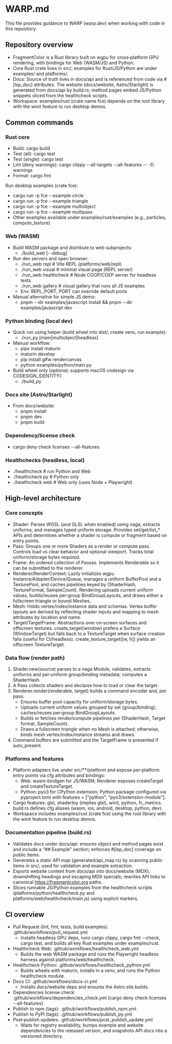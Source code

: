 # WARP.md

This file provides guidance to WARP (warp.dev) when working with code in this repository.

## Repository overview

- FragmentColor is a Rust library built on wgpu for cross‑platform GPU rendering, with bindings for Web (WASM/JS) and Python.
- Core Rust crate lives in src/; examples for Rust/JS/Python are under examples/ and platforms/.
- Docs: Source of truth lives in docs/api and is referenced from code via #[lsp_doc] attributes. The website (docs/website, Astro/Starlight) is generated from docs/api by build.rs; method pages embed JS/Python snippets sliced from the healthcheck scripts.
- Workspace: examples/rust (crate name fce) depends on the root library with the winit feature to run desktop demos.

## Common commands

### Rust core

- Build: cargo build
- Test (all): cargo test
- Test (single): cargo test <pattern>
- Lint (deny warnings): cargo clippy --all-targets --all-features -- -D warnings
- Format: cargo fmt

Run desktop examples (crate fce):
- cargo run -p fce --example circle
- cargo run -p fce --example triangle
- cargo run -p fce --example multiobject
- cargo run -p fce --example multipass
- Other examples available under examples/rust/examples (e.g., particles, compute_texture)

### Web (WASM)

- Build WASM package and distribute to web subprojects:
  - ./build_web [--debug]
- Run dev servers and open browser:
  - ./run_web repl        # Vite REPL (platforms/web/repl)
  - ./run_web visual      # minimal visual page (REPL server)
  - ./run_web healthcheck # Node COOP/COEP server for headless tests
  - ./run_web gallery     # visual gallery that runs all JS examples
  - Env: REPL_PORT, PORT can override default ports
- Manual alternative for simple JS demo:
  - pnpm --dir examples/javascript install && pnpm --dir examples/javascript dev

### Python binding (local dev)

- Quick run using helper (build wheel into dist/, create venv, run example):
  - ./run_py [main|multiobject|headless]
- Manual workflow:
  - pipx install maturin
  - maturin develop
  - pip install glfw rendercanvas
  - python examples/python/main.py
- Build wheel only (optional; supports macOS codesign via CODESIGN_IDENTITY):
  - ./build_py

### Docs site (Astro/Starlight)

- From docs/website:
  - pnpm install
  - pnpm dev
  - pnpm build

### Dependency/license check

- cargo deny check licenses --all-features

### Healthchecks (headless, local)

- ./healthcheck            # run Python and Web
- ./healthcheck py         # Python only
- ./healthcheck web        # Web only (uses Node + Playwright)

## High‑level architecture

### Core concepts

- Shader: Parses WGSL (and GLSL when enabled) using naga, extracts uniforms, and manages typed uniform storage. Provides set/get/list_* APIs and determines whether a shader is compute or fragment based on entry points.
- Pass: Groups one or more Shaders as a render or compute pass. Controls load vs clear behavior and optional viewport. Tracks total uniform/storage bytes required.
- Frame: An ordered collection of Passes. Implements Renderable so it can be submitted to the renderer.
- Renderer/RenderContext: Lazily initializes wgpu Instance/Adapter/Device/Queue, manages a uniform BufferPool and a TexturePool, and caches pipelines keyed by (ShaderHash, TextureFormat, SampleCount). Rendering uploads current uniform values, builds/reuses per‑group BindGroupLayouts, and draws either a fullscreen triangle or bound Meshes.
- Mesh: Holds vertex/index/instance data and schemas. Vertex buffer layouts are derived by reflecting shader inputs and mapping to mesh attributes by location and name.
- Target/TargetFrame: Abstractions over on‑screen surfaces and offscreen textures. create_target(window) prefers a Surface (WindowTarget) but falls back to a TextureTarget when surface creation fails (useful for CI/headless). create_texture_target([w, h]) yields an offscreen TextureTarget.

### Data flow (render path)

1) Shader.new(source) parses to a naga Module, validates, extracts uniforms and per‑uniform group/binding metadata; computes a ShaderHash.
2) A Pass collects shaders and declares how to load or clear the target.
3) Renderer.render(renderable, target) builds a command encoder and, per pass:
   - Ensures buffer pool capacity for uniform/storage bytes.
   - Uploads current uniform values grouped by set (group/binding); caches/reuses per‑group BindGroupLayouts.
   - Builds or fetches render/compute pipelines per (ShaderHash, Target format, SampleCount).
   - Draws a fullscreen triangle when no Mesh is attached; otherwise, binds mesh vertex/index/instance streams and draws.
4) Command buffers are submitted and the TargetFrame is presented if auto_present.

### Platforms and features

- Platform adapters live under src/**/platform and expose per‑platform entry points via cfg attributes and bindings:
  - Web: wasm-bindgen for JS/WASM; Renderer exposes createTarget and createTextureTarget.
  - Python: pyo3 for CPython extension; Python package configured via pyproject.toml with features = ["python", "pyo3/extension-module"].
- Cargo features: glsl, shadertoy (implies glsl), winit, python, fc_metrics. build.rs defines cfg aliases (wasm, ios, android, desktop, python, dev).
- Workspace includes examples/rust (crate fce) using the root library with the winit feature to run desktop demos.

### Documentation pipeline (build.rs)

- Validates docs under docs/api: ensures object and method pages exist and include a "## Example" section; enforces #[lsp_doc] coverage on public items.
- Generates a static API map (generated/api_map.rs) by scanning public items in src/; used for validation and example extraction.
- Exports website content from docs/api into docs/website (MDX), downshifting headings and escaping MDX specials; rewrites API links to canonical https://fragmentcolor.org paths.
- Slices runnable JS/Python examples from the healthcheck scripts (platforms/python/healthcheck.py and platforms/web/healthcheck/main.js) using explicit markers.

## CI overview

- Pull Request (lint, fmt, tests, build examples): .github/workflows/pull_request.yml
  - Installs headless GPU deps, runs cargo clippy, cargo fmt --check, cargo test, and builds all key Rust examples under examples/rust.
- Healthcheck Web: .github/workflows/healthcheck_web.yml
  - Builds the web WASM package and runs the Playwright headless harness against platforms/web/healthcheck.
- Healthcheck Python: .github/workflows/healthcheck_python.yml
  - Builds wheels with maturin, installs in a venv, and runs the Python healthcheck module.
- Docs CI: .github/workflows/docs-ci.yml
  - Installs docs/website deps and ensures the Astro site builds.
- Dependencies license check: .github/workflows/dependencies_check.yml (cargo deny check licenses --all-features)
- Publish to npm (tags): .github/workflows/publish_npm.yml
- Publish to PyPI (tags): .github/workflows/publish_py.yml
- Post‑publish updates: .github/workflows/post_publish_update.yml
  - Waits for registry availability, bumps example and website dependencies to the released version, and snapshots API docs into a versioned directory.

